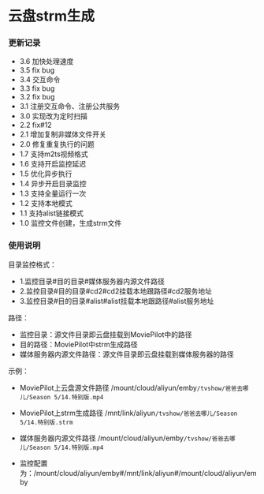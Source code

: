 # 云盘strm生成

### 更新记录

- 3.6 加快处理速度
- 3.5 fix bug
- 3.4 交互命令
- 3.3 fix bug
- 3.2 fix bug
- 3.1 注册交互命令、注册公共服务
- 3.0 实现改为定时扫描
- 2.2 fix#12
- 2.1 增加复制非媒体文件开关
- 2.0 修复重复执行的问题
- 1.7 支持m2ts视频格式
- 1.6 支持开启监控延迟
- 1.5 优化异步执行
- 1.4 异步开启目录监控
- 1.3 支持全量运行一次
- 1.2 支持本地模式
- 1.1 支持alist链接模式
- 1.0 监控文件创建，生成strm文件

### 使用说明

目录监控格式：

- 1.监控目录#目的目录#媒体服务器内源文件路径
- 2.监控目录#目的目录#cd2#cd2挂载本地跟路径#cd2服务地址
- 3.监控目录#目的目录#alist#alist挂载本地跟路径#alist服务地址

路径：

- 监控目录：源文件目录即云盘挂载到MoviePilot中的路径
- 目的路径：MoviePilot中strm生成路径
- 媒体服务器内源文件路径：源文件目录即云盘挂载到媒体服务器的路径

示例：

- MoviePilot上云盘源文件路径 /mount/cloud/aliyun/emby`/tvshow/爸爸去哪儿/Season 5/14.特别版.mp4`

- MoviePilot上strm生成路径 /mnt/link/aliyun`/tvshow/爸爸去哪儿/Season 5/14.特别版.strm`

- 媒体服务器内源文件路径 /mount/cloud/aliyun/emby`/tvshow/爸爸去哪儿/Season 5/14.特别版.mp4`

- 监控配置为：/mount/cloud/aliyun/emby#/mnt/link/aliyun#/mount/cloud/aliyun/emby
